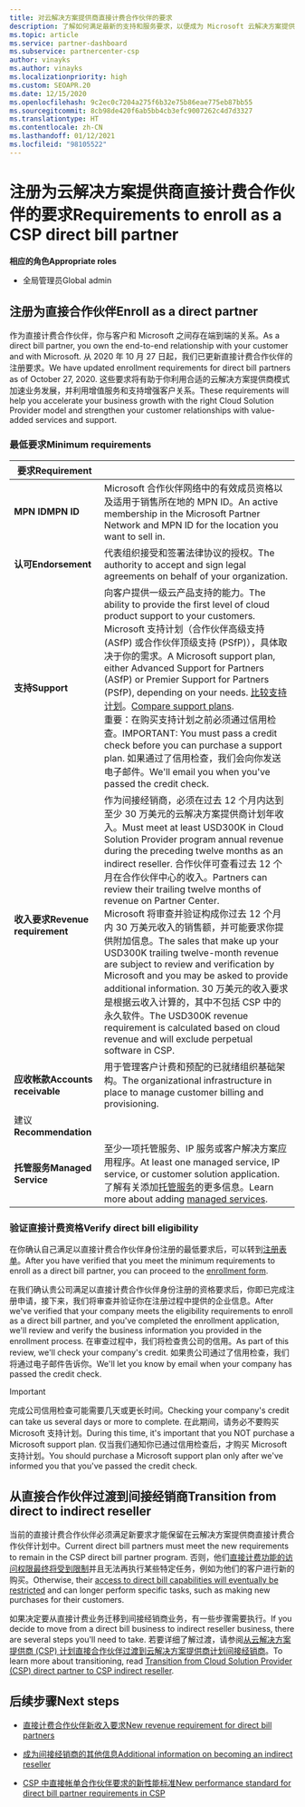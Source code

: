 ```yaml
---
title: 对云解决方案提供商直接计费合作伙伴的要求
description: 了解如何满足最新的支持和服务要求，以便成为 Microsoft 云解决方案提供商 (CSP) 计划中的直接计费合作伙伴。
ms.topic: article
ms.service: partner-dashboard
ms.subservice: partnercenter-csp
author: vinayks
ms.author: vinayks
ms.localizationpriority: high
ms.custom: SEOAPR.20
ms.date: 12/15/2020
ms.openlocfilehash: 9c2ec0c7204a275f6b32e75b86eae775eb87bb55
ms.sourcegitcommit: 8cb98de420f6ab5bb4cb3efc9007262c4d7d3327
ms.translationtype: HT
ms.contentlocale: zh-CN
ms.lasthandoff: 01/12/2021
ms.locfileid: "98105522"
---
```

# <a name="requirements-to-enroll-as-a-csp-direct-bill-partner"></a><span data-ttu-id="6d54a-103">注册为云解决方案提供商直接计费合作伙伴的要求</span><span class="sxs-lookup"><span data-stu-id="6d54a-103">Requirements to enroll as a CSP direct bill partner</span></span>

<span data-ttu-id="6d54a-104">**相应的角色**</span><span class="sxs-lookup"><span data-stu-id="6d54a-104">**Appropriate roles**</span></span>

- <span data-ttu-id="6d54a-105">全局管理员</span><span class="sxs-lookup"><span data-stu-id="6d54a-105">Global admin</span></span>

## <a name="enroll-as-a-direct-partner"></a><span data-ttu-id="6d54a-106">注册为直接合作伙伴</span><span class="sxs-lookup"><span data-stu-id="6d54a-106">Enroll as a direct partner</span></span>

<span data-ttu-id="6d54a-107">作为直接计费合作伙伴，你与客户和 Microsoft 之间存在端到端的关系。</span><span class="sxs-lookup"><span data-stu-id="6d54a-107">As a direct bill partner, you own the end-to-end relationship with your customer and with Microsoft.</span></span> <span data-ttu-id="6d54a-108">从 2020 年 10 月 27 日起，我们已更新直接计费合作伙伴的注册要求。</span><span class="sxs-lookup"><span data-stu-id="6d54a-108">We have updated enrollment requirements for direct bill partners as of October 27, 2020.</span></span> <span data-ttu-id="6d54a-109">这些要求将有助于你利用合适的云解决方案提供商模式加速业务发展，并利用增值服务和支持增强客户关系。</span><span class="sxs-lookup"><span data-stu-id="6d54a-109">These requirements will help you accelerate your business growth with the right Cloud Solution Provider model and strengthen your customer relationships with value-added services and support.</span></span>  

### <a name="minimum-requirements"></a><span data-ttu-id="6d54a-110">最低要求</span><span class="sxs-lookup"><span data-stu-id="6d54a-110">Minimum requirements</span></span>

|<span data-ttu-id="6d54a-111">**要求**</span><span class="sxs-lookup"><span data-stu-id="6d54a-111">**Requirement**</span></span>|                |
|--------------------------------|--------------------------------------------------------------|
|<span data-ttu-id="6d54a-112">**MPN ID**</span><span class="sxs-lookup"><span data-stu-id="6d54a-112">**MPN ID**</span></span>   |<span data-ttu-id="6d54a-113">Microsoft 合作伙伴网络中的有效成员资格以及适用于销售所在地的 MPN ID。</span><span class="sxs-lookup"><span data-stu-id="6d54a-113">An active membership in the Microsoft Partner Network and MPN ID for the location you want to sell in.</span></span>   |
|<span data-ttu-id="6d54a-114">**认可**</span><span class="sxs-lookup"><span data-stu-id="6d54a-114">**Endorsement**</span></span>   |<span data-ttu-id="6d54a-115">代表组织接受和签署法律协议的授权。</span><span class="sxs-lookup"><span data-stu-id="6d54a-115">The authority to accept and sign legal agreements on behalf of your organization.</span></span>|
|<span data-ttu-id="6d54a-116">**支持**</span><span class="sxs-lookup"><span data-stu-id="6d54a-116">**Support**</span></span>   |<span data-ttu-id="6d54a-117">向客户提供一级云产品支持的能力。</span><span class="sxs-lookup"><span data-stu-id="6d54a-117">The ability to provide the first level of cloud product support to your customers.</span></span> <br/><span data-ttu-id="6d54a-118">Microsoft 支持计划（合作伙伴高级支持 (ASfP) 或合作伙伴顶级支持 (PSfP)），具体取决于你的需求。</span><span class="sxs-lookup"><span data-stu-id="6d54a-118">A Microsoft support plan, either Advanced Support for Partners (ASfP) or Premier Support for Partners (PSfP), depending on your needs.</span></span> <span data-ttu-id="6d54a-119">[比较支持计划](https://partner.microsoft.com/support/partnersupport)。</span><span class="sxs-lookup"><span data-stu-id="6d54a-119">[Compare support plans](https://partner.microsoft.com/support/partnersupport).</span></span><br/><span data-ttu-id="6d54a-120">重要：在购买支持计划之前必须通过信用检查。</span><span class="sxs-lookup"><span data-stu-id="6d54a-120">IMPORTANT: You must pass a credit check before you can purchase a support plan.</span></span> <span data-ttu-id="6d54a-121">如果通过了信用检查，我们会向你发送电子邮件。</span><span class="sxs-lookup"><span data-stu-id="6d54a-121">We'll email you when you've passed the credit check.</span></span> |
|<span data-ttu-id="6d54a-122">**收入要求**</span><span class="sxs-lookup"><span data-stu-id="6d54a-122">**Revenue requirement**</span></span>|<span data-ttu-id="6d54a-123">作为间接经销商，必须在过去 12 个月内达到至少 30 万美元的云解决方案提供商计划年收入。</span><span class="sxs-lookup"><span data-stu-id="6d54a-123">Must meet at least USD300K in Cloud Solution Provider program annual revenue during the preceding twelve months as an indirect reseller.</span></span> <span data-ttu-id="6d54a-124">合作伙伴可查看过去 12 个月在合作伙伴中心的收入。</span><span class="sxs-lookup"><span data-stu-id="6d54a-124">Partners can review their trailing twelve months of revenue on Partner Center.</span></span><br/><span data-ttu-id="6d54a-125">Microsoft 将审查并验证构成你过去 12 个月内 30 万美元收入的销售额，并可能要求你提供附加信息。</span><span class="sxs-lookup"><span data-stu-id="6d54a-125">The sales that make up your USD300K trailing twelve-month revenue are subject to review and verification by Microsoft and you may be asked to provide additional information.</span></span> <span data-ttu-id="6d54a-126">30 万美元的收入要求是根据云收入计算的，其中不包括 CSP 中的永久软件。</span><span class="sxs-lookup"><span data-stu-id="6d54a-126">The USD300K revenue requirement is calculated based on cloud revenue and will exclude perpetual software in CSP.</span></span>|
|<span data-ttu-id="6d54a-127">**应收帐款**</span><span class="sxs-lookup"><span data-stu-id="6d54a-127">**Accounts receivable**</span></span> |<span data-ttu-id="6d54a-128">用于管理客户计费和预配的已就绪组织基础架构。</span><span class="sxs-lookup"><span data-stu-id="6d54a-128">The organizational infrastructure in place to manage customer billing and provisioning.</span></span>|
|<span data-ttu-id="6d54a-129">建议</span><span class="sxs-lookup"><span data-stu-id="6d54a-129">**Recommendation**</span></span>|             |
|<span data-ttu-id="6d54a-130">**托管服务**</span><span class="sxs-lookup"><span data-stu-id="6d54a-130">**Managed Service**</span></span>   |<span data-ttu-id="6d54a-131">至少一项托管服务、IP 服务或客户解决方案应用程序。</span><span class="sxs-lookup"><span data-stu-id="6d54a-131">At least one managed service, IP service, or customer solution application.</span></span> <span data-ttu-id="6d54a-132">了解有关添加[托管服务](https://partner.microsoft.com/business-opportunities/managed-services-provider)的更多信息。</span><span class="sxs-lookup"><span data-stu-id="6d54a-132">Learn more about adding [managed services](https://partner.microsoft.com/business-opportunities/managed-services-provider).</span></span>|


### <a name="verify-direct-bill-eligibility"></a><span data-ttu-id="6d54a-133">验证直接计费资格</span><span class="sxs-lookup"><span data-stu-id="6d54a-133">Verify direct bill eligibility</span></span>

<span data-ttu-id="6d54a-134">在你确认自己满足以直接计费合作伙伴身份注册的最低要求后，可以转到[注册表单](https://partner.microsoft.com/pcv/register/joinnow/enrollmentwelcome/Reseller/migrate?cloudInstance=Global)。</span><span class="sxs-lookup"><span data-stu-id="6d54a-134">After you have verified that you meet the minimum requirements to enroll as a direct bill partner, you can proceed to the [enrollment form](https://partner.microsoft.com/pcv/register/joinnow/enrollmentwelcome/Reseller/migrate?cloudInstance=Global).</span></span>

<span data-ttu-id="6d54a-135">在我们确认贵公司满足以直接计费合作伙伴身份注册的资格要求后，你即已完成注册申请，接下来，我们将审查并验证你在注册过程中提供的企业信息。</span><span class="sxs-lookup"><span data-stu-id="6d54a-135">After we've verified that your company meets the eligibility requirements to enroll as a direct bill partner, and you've completed the enrollment application, we'll review and verify the business information you provided in the enrollment process.</span></span> <span data-ttu-id="6d54a-136">在审查过程中，我们将检查贵公司的信用。</span><span class="sxs-lookup"><span data-stu-id="6d54a-136">As part of this review, we'll check your company's credit.</span></span> <span data-ttu-id="6d54a-137">如果贵公司通过了信用检查，我们将通过电子邮件告诉你。</span><span class="sxs-lookup"><span data-stu-id="6d54a-137">We'll let you know by email when your company has passed the credit check.</span></span>
>[!IMPORTANT]
><span data-ttu-id="6d54a-138">完成公司信用检查可能需要几天或更长时间。</span><span class="sxs-lookup"><span data-stu-id="6d54a-138">Checking your company's credit can take us several days or more to complete.</span></span> <span data-ttu-id="6d54a-139">在此期间，请务必不要购买 Microsoft 支持计划。</span><span class="sxs-lookup"><span data-stu-id="6d54a-139">During this time, it's important that you NOT purchase a Microsoft support plan.</span></span> <span data-ttu-id="6d54a-140">仅当我们通知你已通过信用检查后，才购买 Microsoft 支持计划。</span><span class="sxs-lookup"><span data-stu-id="6d54a-140">You should purchase a Microsoft support plan only after we've informed you that you've passed the credit check.</span></span>

## <a name="transition-from-direct-to-indirect-reseller"></a><span data-ttu-id="6d54a-141">从直接合作伙伴过渡到间接经销商</span><span class="sxs-lookup"><span data-stu-id="6d54a-141">Transition from direct to indirect reseller</span></span>

<span data-ttu-id="6d54a-142">当前的直接计费合作伙伴必须满足新要求才能保留在云解决方案提供商直接计费合作伙伴计划中。</span><span class="sxs-lookup"><span data-stu-id="6d54a-142">Current direct bill partners must meet the new requirements to remain in the CSP direct bill partner program.</span></span> <span data-ttu-id="6d54a-143">否则，他们[直接计费功能的访问权限最终将受到限制](restricted-direct-bill-capabilities.md)并且无法再执行某些特定任务，例如为他们的客户进行新的购买。</span><span class="sxs-lookup"><span data-stu-id="6d54a-143">Otherwise, their [access to direct bill capabilities will eventually be restricted](restricted-direct-bill-capabilities.md) and can longer perform specific tasks, such as making new purchases for their customers.</span></span>

<span data-ttu-id="6d54a-144">如果决定要从直接计费业务迁移到间接经销商业务，有一些步骤需要执行。</span><span class="sxs-lookup"><span data-stu-id="6d54a-144">If you decide to move from a direct bill business to indirect reseller business, there are several steps you'll need to take.</span></span> <span data-ttu-id="6d54a-145">若要详细了解过渡，请参阅[从云解决方案提供商 (CSP) 计划直接合作伙伴过渡到云解决方案提供商计划间接经销商](transition-direct-to-indirect.md)。</span><span class="sxs-lookup"><span data-stu-id="6d54a-145">To learn more about transitioning, read [Transition from Cloud Solution Provider (CSP) direct partner to CSP indirect reseller](transition-direct-to-indirect.md).</span></span>

## <a name="next-steps"></a><span data-ttu-id="6d54a-146">后续步骤</span><span class="sxs-lookup"><span data-stu-id="6d54a-146">Next steps</span></span>

- [<span data-ttu-id="6d54a-147">直接计费合作伙伴新收入要求</span><span class="sxs-lookup"><span data-stu-id="6d54a-147">New revenue requirement for direct bill partners</span></span>](./announcements/2020-october.md#13)
 
- [<span data-ttu-id="6d54a-148">成为间接经销商的其他信息</span><span class="sxs-lookup"><span data-stu-id="6d54a-148">Additional information on becoming an indirect reseller</span></span>](https://assetsprod.microsoft.com/csp-directbill-to-indirect-transition.pdf)

- [<span data-ttu-id="6d54a-149">CSP 中直接帐单合作伙伴要求的新性能标准</span><span class="sxs-lookup"><span data-stu-id="6d54a-149">New performance standard for direct bill partner requirements in CSP</span></span>](https://partner.microsoft.comresources/collection/new-performance-standard-for-direct-bill-partner-requirements-in-csp#/)
